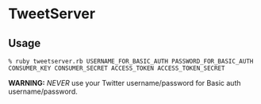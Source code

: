 TweetServer
===========

Usage
-----
`% ruby tweetserver.rb USERNAME_FOR_BASIC_AUTH PASSWORD_FOR_BASIC_AUTH CONSUMER_KEY CONSUMER_SECRET ACCESS_TOKEN ACCESS_TOKEN_SECRET`

**WARNING:** *NEVER* use your Twitter username/password for Basic auth username/password.
